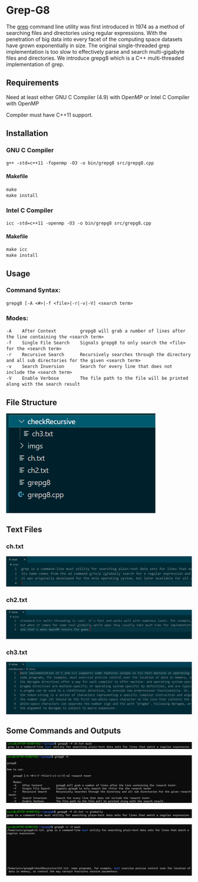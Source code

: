 # Grep-G8

The [grep](https://en.wikipedia.org/wiki/Grep) command line utility was first introduced in 1974 as a method of searching files and directories using regular expressions. With the penetration of big data into every facet of the computing space datasets have grown exponentially in size. The original single-threaded grep implementation is too slow to effectively parse and search multi-gigabyte files and directories. We introduce grepg8 which is a C++ multi-threaded implementation of grep.

## Requirements
Need at least either GNU C Compiler (4.9) with OpenMP or Intel C Compiler with OpenMP

Compiler must have C++11 support.

## Installation
### GNU C Compiler
```
g++ -std=c++11 -fopenmp -O3 -o bin/grepg8 src/grepg8.cpp
```

#### Makefile
```
make
make install
```

### Intel C Compiler
```
icc -std=c++11 -openmp -O3 -o bin/grepg8 src/grepg8.cpp
```

#### Makefile

```
make icc
make install
```

## Usage

### Command Syntax:
```
grepg8 [-A <#>|-f <file>|-r|-v|-V] <search term>
```

### Modes:
```
-A    After Context         grepg8 will grab a number of lines after the line containing the <search term>
-f    Single File Search    Signals grepg8 to only search the <file> for the <search term>
-r    Recursive Search      Recursively searches through the directory and all sub directories for the given <search term>
-v    Search Inversion      Search for every line that does not include the <search term>
-V    Enable Verbose        The file path to the file will be printed along with the search result

```

## File Structure
![file structure](https://github.com/ani-54321/Grep-G8/blob/main/imgs/file_structure.PNG?raw=true)

## Text Files

### ch.txt
![ch.txt](https://github.com/ani-54321/Grep-G8/blob/main/imgs/txt_file1.PNG?raw=true)

### ch2.txt
![ch2.txt](https://github.com/ani-54321/Grep-G8/blob/main/imgs/txt_file2.PNG?raw=true)

### ch3.txt
![ch3.txt](https://github.com/ani-54321/Grep-G8/blob/main/imgs/txt_file3.PNG?raw=true)

## Some Commands and Outputs

![single file search](https://github.com/ani-54321/Grep-G8/blob/main/imgs/out1.PNG?raw=true)

![help command](https://github.com/ani-54321/Grep-G8/blob/main/imgs/out2.PNG)

![search inversion](https://github.com/ani-54321/Grep-G8/blob/main/imgs/out3.PNG)

![recursive folder search with file paths](https://github.com/ani-54321/Grep-G8/blob/main/imgs/out4.PNG)
